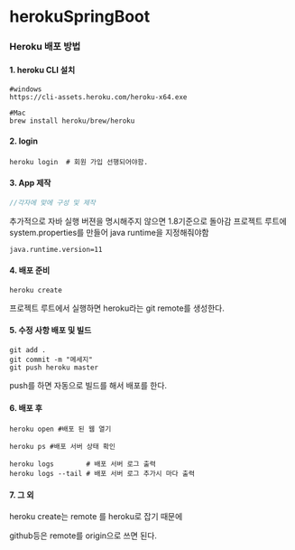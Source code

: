 # herokuSpringBoot

### Heroku 배포 방법

#### 1. heroku CLI 설치
```shell
#windows
https://cli-assets.heroku.com/heroku-x64.exe

#Mac
brew install heroku/brew/heroku
```

#### 2. login

```shell
heroku login  # 회원 가입 선행되어야함.
```

#### 3. App 제작 

```kotlin
//각자에 맞에 구성 및 제작
```

추가적으로 자바 실행 버젼을 명시해주지 않으면 1.8기준으로 돌아감
프로젝트 루트에 system.properties를 만들어 java runtime을 지정해줘야함
```properties
java.runtime.version=11
```

#### 4. 배포 준비
```shell
heroku create
```
프로젝트 루트에서 실행하면 heroku라는 git remote를 생성한다. 

#### 5. 수정 사항 배포 및 빌드
```shell
git add .
git commit -m "메세지"
git push heroku master
```

push를 하면 자동으로 빌드를 해서 배포를 한다.

#### 6. 배포 후

```shell
heroku open #배포 된 웹 열기

heroku ps #배포 서버 상태 확인

heroku logs        # 배포 서버 로그 출력
heroku logs --tail # 배포 서버 로그 추가시 마다 출력
```

#### 7. 그 외

heroku create는 remote 를 heroku로 잡기 때문에 

github등은 remote를 origin으로 쓰면 된다.

